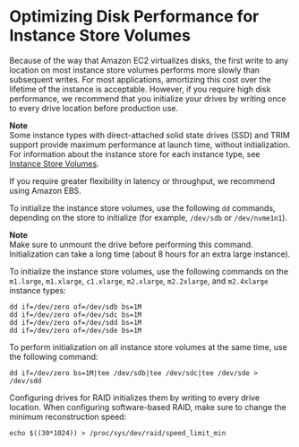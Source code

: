 # Optimizing Disk Performance for Instance Store Volumes<a name="disk-performance"></a>

Because of the way that Amazon EC2 virtualizes disks, the first write to any location on most instance store volumes performs more slowly than subsequent writes\. For most applications, amortizing this cost over the lifetime of the instance is acceptable\. However, if you require high disk performance, we recommend that you initialize your drives by writing once to every drive location before production use\.

**Note**  
Some instance types with direct\-attached solid state drives \(SSD\) and TRIM support provide maximum performance at launch time, without initialization\. For information about the instance store for each instance type, see [Instance Store Volumes](InstanceStorage.md#instance-store-volumes)\.

If you require greater flexibility in latency or throughput, we recommend using Amazon EBS\.

To initialize the instance store volumes, use the following `dd` commands, depending on the store to initialize \(for example, `/dev/sdb` or `/dev/nvme1n1`\)\.

**Note**  
Make sure to unmount the drive before performing this command\.   
Initialization can take a long time \(about 8 hours for an extra large instance\)\.

To initialize the instance store volumes, use the following commands on the `m1.large`, `m1.xlarge`, `c1.xlarge`, `m2.xlarge`, `m2.2xlarge`, and `m2.4xlarge` instance types:

```
dd if=/dev/zero of=/dev/sdb bs=1M          
dd if=/dev/zero of=/dev/sdc bs=1M          
dd if=/dev/zero of=/dev/sdd bs=1M          
dd if=/dev/zero of=/dev/sde bs=1M
```

To perform initialization on all instance store volumes at the same time, use the following command: 

```
dd if=/dev/zero bs=1M|tee /dev/sdb|tee /dev/sdc|tee /dev/sde > /dev/sdd
```

Configuring drives for RAID initializes them by writing to every drive location\. When configuring software\-based RAID, make sure to change the minimum reconstruction speed: 

```
echo $((30*1024)) > /proc/sys/dev/raid/speed_limit_min
```